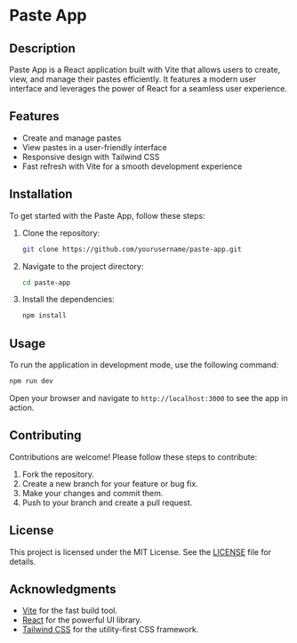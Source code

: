 # Paste App

## Description
Paste App is a React application built with Vite that allows users to create, view, and manage their pastes efficiently. It features a modern user interface and leverages the power of React for a seamless user experience.

## Features
- Create and manage pastes
- View pastes in a user-friendly interface
- Responsive design with Tailwind CSS
- Fast refresh with Vite for a smooth development experience

## Installation
To get started with the Paste App, follow these steps:

1. Clone the repository:
   ```bash
   git clone https://github.com/yourusername/paste-app.git
   ```
2. Navigate to the project directory:
   ```bash
   cd paste-app
   ```
3. Install the dependencies:
   ```bash
   npm install
   ```

## Usage
To run the application in development mode, use the following command:
```bash
npm run dev
```
Open your browser and navigate to `http://localhost:3000` to see the app in action.

## Contributing
Contributions are welcome! Please follow these steps to contribute:
1. Fork the repository.
2. Create a new branch for your feature or bug fix.
3. Make your changes and commit them.
4. Push to your branch and create a pull request.

## License
This project is licensed under the MIT License. See the [LICENSE](LICENSE) file for details.

## Acknowledgments
- [Vite](https://vitejs.dev/) for the fast build tool.
- [React](https://reactjs.org/) for the powerful UI library.
- [Tailwind CSS](https://tailwindcss.com/) for the utility-first CSS framework.
